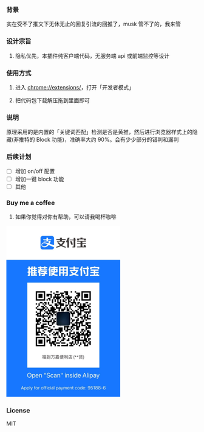### 背景

实在受不了推文下无休无止的回复引流的回推了，musk 管不了的，我来管

### 设计宗旨

1. 隐私优先，本插件纯客户端代码，无服务端 api 或前端监控等设计

### 使用方式

1. 进入 [chrome://extensions/](chrome://extensions/)，打开「开发者模式」

2. 把代码包下载解压拖到里面即可

### 说明

原理采用的是内置的「关键词匹配」检测是否是黄推，然后进行浏览器样式上的隐藏(非推特的 Block 功能)，准确率大约 90%。会有少少部分的错判和漏判

### 后续计划

- [ ] 增加 on/off 配置
- [ ] 增加一键 block 功能
- [ ] 其他

### Buy me a coffee

1. 如果你觉得对你有帮助，可以请我喝杯咖啡

<img src="./misc//20230628-101633.jpeg" alt="Image" width="300" height="450">

### License

MIT
